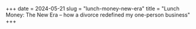 +++
date = 2024-05-21
slug = "lunch-money-new-era"
title = "Lunch Money: The New Era – how a divorce redefined my one-person business"
+++
